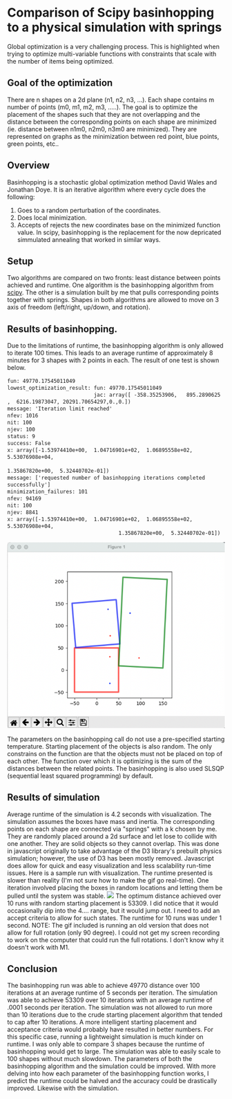 # Comparison of Scipy basinhopping to a physical simulation with springs
Global optimization is a very challenging process. This is highlighted when trying to optimize multi-variable functions with constraints that scale with the number of items being optimized.

## Goal of the optimization
There are n shapes on a 2d plane (n1, n2, n3, ...). Each shape contains m number of points (m0, m1, m2, m3, .....). The goal is to optimize the placement of the shapes such that they are not overlapping and the distance between the corresponding points on each shape are minimized (ie. distance between n1m0, n2m0, n3m0 are minimized). They are represented on graphs as the minimization between red point, blue points, green points, etc..

## Overview
Basinhopping is a stochastic global optimization method David Wales and Jonathan Doye. It is an iterative algorithm where every cycle does the following:
1. Goes to a random perturbation of the coordinates.
2. Does local minimization.
3. Accepts of rejects the new coordinates base on the minimized function value.
In scipy, basinhopping is the replacement for the now depricated simmulated annealing that worked in similar ways.

## Setup
Two algorithms are compared on two fronts: least distance between points achieved and runtime. One algorithm is the basinhopping algorithm from [scipy](https://docs.scipy.org/doc/scipy/reference/generated/scipy.optimize.basinhopping.html). The other is a simulation built by me that pulls corresponding points together with springs. Shapes in both algorithms are allowed to move on 3 axis of freedom (left/right, up/down, and rotation).

## Results of basinhopping.
Due to the limitations of runtime, the basinhopping algorithm is only allowed to iterate 100 times. This leads to an average runtime of approximately 8 minutes for 3 shapes with 2 points in each. The result of one test is shown below.

```
fun: 49770.17545011049
lowest_optimization_result: fun: 49770.17545011049
                            jac: array([ -358.35253906,   895.2890625 ,  6216.19873047, 20291.70654297,0.,0.])
message: 'Iteration limit reached'
nfev: 1016
nit: 100
njev: 100
status: 9
success: False
x: array([-1.53974410e+00,  1.04716901e+02,  1.06895558e+02,  5.53076908e+04,
                                                              1.35867820e+00,  5.32440702e-01])
message: ['requested number of basinhopping iterations completed successfully']
minimization_failures: 101
nfev: 94169
nit: 100
njev: 8841
x: array([-1.53974410e+00,  1.04716901e+02,  1.06895558e+02,  5.53076908e+04,
                                    1.35867820e+00,  5.32440702e-01])
```
![](/visual_src/basinhopping.png)

The parameters on the basinhopping call do not use a pre-specified starting temperature. Starting placement of the objects is also random. The only constrains on the function are that the objects must not be placed on top of each other. The function over which it is optimizing is the sum of the distances between the related points. The basinhopping is also used SLSQP (sequential least squared programming) by default.


## Results of simulation
Average runtime of the simulation is 4.2 seconds with visualization. The simulation assumes the boxes have mass and inertia. The corresponding points on each shape are connected via "springs" with a k chosen by me. They are randomly placed around a 2d surface and let lose to collide with one another. They are solid objects so they cannot overlap. This was done in javascript originally to take advantage of the D3 library's prebuilt physics simulation; however, the use of D3 has been mostly removed. Javascript does allow for quick and easy visualization and less scalability run-time issues.
Here is a sample run with visualization. The runtime presented is slower than reality (I'm not sure how to make the gif go real-time).
One iteration involved placing the boxes in random locations and letting them be pulled until the system was stable.
![](https://i.imgur.com/pueItCy.gif)
The optimum distance achieved over 10 runs with random starting placement is 53309. I did notice that it would occasionally dip into the 4.... range, but it would jump out. I need to add an accept criteria to allow for such states. The runtime for 10 runs was under 1 second.
NOTE: The gif included is running an old version that does not allow for full rotation (only 90 degree). I could not get my screen recording to work on the computer that could run the full rotations. I don't know why it doesn't work with M1.

## Conclusion
The basinhopping run was able to achieve 49770 distance over 100 iterations at an average runtime of 5 seconds per iteration. The simulation was able to achieve 53309 over 10 iterations with an average runtime of .0001 seconds per iteration. The simulation was not allowed to run more than 10 iterations due to the crude starting placement algorithm that tended to cap after 10 iterations. A more intelligent starting placement and acceptance criteria would probably have resulted in better numbers. For this specific case, running a lightweight simulation is much kinder on runtime. I was only able to compare 3 shapes because the runtime of basinhopping would get to large. The simulation was able to easily scale to 100 shapes without much slowdown. The parameters of both the basinhopping algorithm and the simulation could be improved. With more delving into how each parameter of the basinhopping function works, I predict the runtime could be halved and the accuracy could be drastically improved. Likewise with the simulation.

